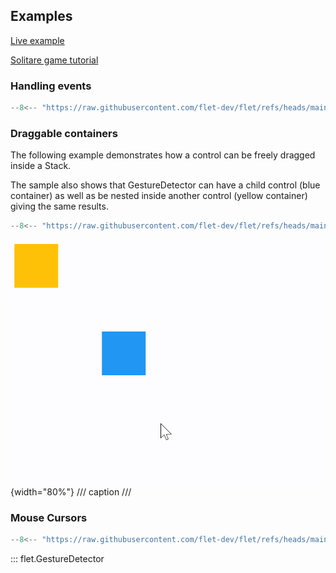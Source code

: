 ## Examples

[Live example](https://flet-controls-gallery.fly.dev/utility/gesturedetector)

[Solitare game tutorial](https://flet.dev/docs/tutorials/python-solitaire)

### Handling events

```python
--8<-- "https://raw.githubusercontent.com/flet-dev/flet/refs/heads/main/sdk/python/examples/controls/gesture-detector/handling-events.py"
```

### Draggable containers

The following example demonstrates how a control can be freely dragged inside a Stack.

The sample also shows that GestureDetector can have a child control (blue container) as well as be nested
inside another control (yellow container) giving the same results.

```python
--8<-- "https://raw.githubusercontent.com/flet-dev/flet/refs/heads/main/sdk/python/examples/controls/gesture-detector/draggable-containers.py"
```

![draggable-containers](https://raw.githubusercontent.com/flet-dev/flet/main/sdk/python/examples/controls/gesture-detector/media/draggable-containers.gif){width="80%"}
/// caption
///

### Mouse Cursors

```python
--8<-- "https://raw.githubusercontent.com/flet-dev/flet/refs/heads/main/sdk/python/examples/controls/gesture-detector/mouse-cursors.py"
```

::: flet.GestureDetector
